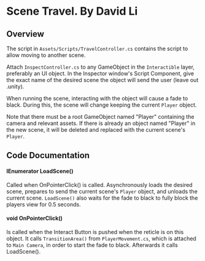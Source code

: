 # Scene Travel. By David Li

## Overview
The script in `Assets/Scripts/TravelController.cs` contains the script to allow moving to another scene.

Attach `InspectController.cs` to any GameObject in the `Interactible` layer, preferably an UI object. In the Inspector window's Script Component, give the exact name of the desired scene the object will send the user (leave out .unity).

When running the scene, interacting with the object will cause a fade to black. During this, the scene will change keeping the current `Player` object.

Note that there must be a root GameObject named "Player" containing the camera and relevant assets. If there is already an object named "Player" in the new scene, it will be deleted and replaced with the current scene's `Player`.

## Code Documentation

#### IEnumerator LoadScene()

Called when OnPointerClick() is called. Asynchronously loads the desired scene, prepares to send the current scene's `Player` object, and unloads the current scene. `LoadScene()` also waits for the fade to black to fully block the players view for 0.5 seconds.

#### void OnPointerClick()

Is called when the Interact Button is pushed when the reticle is on this object. It calls `TransitionArea()` from `PlayerMovement.cs`, which is attached to `Main Camera`, in order to start the fade to black. Afterwards it calls LoadScene().



